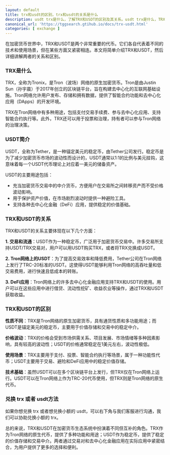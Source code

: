```yaml
---
layout: default
title: trx和usdt的区别，trx和usdt的关系是什么
description: usdt trx是什么，了解TRX和USDT的区别及其关系。usdt trx是什么，TRX是Tron网络的原生加密货币，用于支付和智能合约，具有高波动性；USDT是锚定美元的稳定币，广泛用于交易和价值存储，波动性低。两者通过交易对和DeFi应用紧密结合，为用户提供更多选择和便利。探索TRX和USDT在加密货币生态系统中的独特角色和用途。
canonical_url: 'https://tggsearch.gtihub.io/docs/trx-usdt.html'
categories: [ exchange ]
---
```

在加密货币世界中，TRX和USDT是两个非常重要的代币。它们各自代表着不同的技术和使用场景，但在某些方面又紧密相连。本文将简单介绍TRX和USDT，然后详细讲解两者的关系和区别。

### TRX是什么
TRX，全称为Tronix，是Tron（波场）网络的原生加密货币。Tron是由Justin Sun（孙宇晨）于2017年创立的区块链平台，旨在构建去中心化的互联网基础设施。Tron网络允许用户发布、存储和拥有数据，提供了智能合约功能和去中心化应用（DApps）的开发环境。

TRX在Tron网络中有多种用途，包括支付交易手续费、参与去中心化应用、支持智能合约执行等。此外，TRX还可以用于投票和治理，持有者可以参与Tron网络的治理决策。

### USDT简介
USDT，全称为Tether，是一种锚定美元的稳定币，由Tether公司发行。稳定币是为了减少加密货币市场的波动性而设计的，USDT通常以1:1的比例与美元挂钩，这意味着每一个USDT代币理论上对应着一美元的储备资产。

USDT的主要用途包括：
- 充当加密货币交易中的中介货币，方便用户在交易所之间转移资产而不受价格波动影响。
- 用于保护资产价值，在市场剧烈波动时提供一种避险工具。
- 支持各种去中心化金融（DeFi）应用，提供稳定的价值基础。

### TRX和USDT的关系
TRX和USDT的关系主要体现在以下几个方面：

**1. 交易和流通**：USDT作为一种稳定币，广泛用于加密货币交易中。许多交易所支持USDT/TRX交易对，用户可以用USDT购买TRX，或者将TRX兑换成USDT。

**2. Tron网络上的USDT**：为了提高交易效率和降低费用，Tether公司在Tron网络上发行了TRC-20标准的USDT。这使得USDT能够利用Tron网络的高吞吐量和低交易费用，进行快速且低成本的转账。

**3. DeFi应用**：Tron网络上的许多去中心化金融应用支持TRX和USDT的使用。用户可以在这些应用中进行借贷、流动性挖矿、收益农业等操作，通过TRX和USDT获取收益。

### TRX和USDT的区别

**性质不同**：TRX是Tron网络的原生加密货币，具有通货性质和多功能用途；而USDT是锚定美元的稳定币，主要用于价值存储和交易中的稳定中介。

**价格波动**：TRX的价格会受到市场供需关系、项目发展、市场情绪等多种因素影响，具有较高的波动性；USDT的价格通常稳定在1美元左右，波动性极低。

**使用场景**：TRX主要用于支付、投票、智能合约执行等场景，属于一种功能性代币；USDT主要用于交易、避险和DeFi应用中的稳定价值存储。

**技术基础**：虽然USDT可以在多个区块链平台上发行，但TRX仅在Tron网络上运行。USDT可以在Tron网络上作为TRC-20代币使用，但TRX则是Tron网络的原生代币。

### 兑换 trx 或者 usdt方法
如果你想兑换 trx 或者想兑换小额的 usdt，可以右下角与我们客服进行沟通，我们可以协助兑换小额的 trx。

总的来说，TRX和USDT在加密货币生态系统中扮演着不同但互补的角色。TRX作为Tron网络的原生代币，提供了多种功能和用途；USDT作为稳定币，提供了稳定的价值存储和交易中介。两者通过交易对和去中心化金融应用在实际应用中紧密结合，为用户提供了更多的选择和便利。